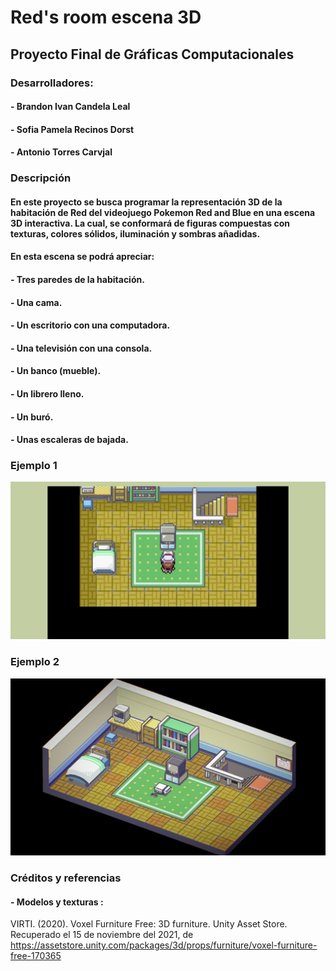 # Red's room escena 3D
## Proyecto Final de Gráficas Computacionales

### Desarrolladores:
####  - Brandon Ivan Candela Leal
####  - Sofia Pamela Recinos Dorst
####  - Antonio Torres Carvjal

### Descripción
#### En este proyecto se busca programar la representación 3D de la habitación de Red del videojuego Pokemon Red and Blue en una escena 3D interactiva. La cual, se conformará de figuras compuestas con texturas, colores sólidos, iluminación y sombras añadidas.
#### En esta escena se podrá apreciar:
####  - Tres paredes de la habitación.
####  - Una cama.
####  - Un escritorio con una computadora.
####  - Una televisión con una consola.
####  - Un banco (mueble).
####  - Un librero lleno.
####  - Un buró.
####  - Unas escaleras de bajada.

### Ejemplo 1
![screenshot](Ejemplo1.jpg)

### Ejemplo 2
![Screenshot](Ejemplo2.jpeg) 

### Créditos y referencias
#### - Modelos y texturas :
VIRTI. (2020). Voxel Furniture Free: 3D furniture. Unity Asset Store. Recuperado el 15 de noviembre del 2021, de https://assetstore.unity.com/packages/3d/props/furniture/voxel-furniture-free-170365

